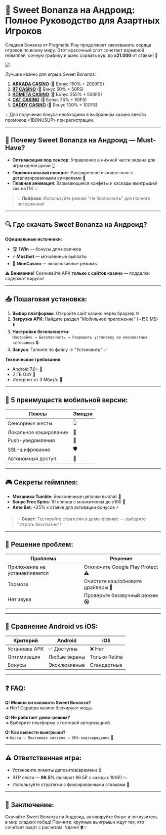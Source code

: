 # 🍭 Sweet Bonanza на Андроид: Полное Руководство для Азартных Игроков

Сладкая Бонанза от Pragmatic Play продолжает завоевывать сердца игроков по всему миру. Этот красочный слот сочетает взрывной геймплей, сочную графику и шанс сорвать куш до **x21.000** от ставки! 🎰

[![](https://i.ibb.co/ZzLZ50qX/sweet-bonanza-tile.jpg)](https://clck.ru/3Hr27o)

Лучшие казино для игры в Sweet Bonanza:

1. **[ARKADA CASINO](https://clck.ru/3Hr27o "ARKADA CASINO")** (🎁 Бонус 150% + 2000FS)
2. **[R7 CASINO](https://clck.ru/3HsT58 "R7 CASINO")** (🎁 Бонус 50% + 50FS)
3. **[KOMETA CASINO](https://clck.ru/3HsSpx "KOMETA CASINO")** (🎁 Бонус 255% + 500FS)
4. **[CAT CASINO](https://clck.ru/3HsTGi "CAT CASINO")** (🎁 Бонус 75% + 50FS)
5. **[DADDY CASINO](https://clck.ru/3HsTSj "DADDY CASINO")** (🎁 Бонус 100% + 100FS)

💡 Для получения бонуса необходимо в выбранном казино ввести промокод «1BONUSUP» при регистрации.

---

## 📱 Почему Sweet Bonanza на Андроид — Must-Have?
- **Оптимизация под сенсор**: Управление в нижней части экрана для игры одной рукой 👆  
- **Горизонтальный поворот**: Расширенное игровое поле с детализированными символами 🔄  
- **Плавная анимация**: Взрывающиеся конфеты и каскады выигрышей как на ПК 💥  

> 💡 **Лайфхак**: Используйте режим "Не беспокоить" для полного погружения!

---

## 🔍 Где скачать Sweet Bonanza на Андроид?
**Официальные источники**:  
- 🏆 **1Win** — бонусы для новичков  
- ⚡ **Mostbet** — мгновенные выплаты  
- 🎯 **NineCasino** — эксклюзивные режимы  

⚠️ **Внимание!** Скачивайте APK **только с сайтов казино** — подделки содержат вирусы!

---

## 📥 Пошаговая установка:
1. **Выбор платформы**: Откройте сайт казино через браузер 🌐  
2. **Загрузка APK**: Найдите раздел "Мобильное приложение" (~150 МБ) ⬇️  
3. **Настройки безопасности**:  
   `Настройки → Безопасность → Разрешить установку из неизвестных источников` 🔒  
4. **Запуск**: Тапните по файлу → "Установить" ✅  

**Технические требования**:  
- Android 7.0+ 📲  
- 2 ГБ ОЗУ 💾  
- Интернет от 3 Мбит/с 📶  

---

## 🚀 5 преимуществ мобильной версии:
| **Плюсы**                | **Эмодзи** |
|--------------------------|------------|
| Сенсорные жесты          | 👆         |
| Локальное кэширование    | 📁         |
| Push-уведомления         | 🔔         |
| SSL-шифрование           | 🛡️        |
| Автономный доступ        | 📴         |

---

## 🎮 Секреты геймплея:
- **Механика Tumble**: Бесконечные цепочки выплат 💫  
- **Бонус Free Spins**: 10 спинов с множителем до x100 🎁  
- **Ante Bet**: +25% к ставке для активации бонусов ⚡  

> 💡 **Совет**: Тестируйте стратегии в демо-режиме — выберите "Играть бесплатно"!

---

## 🔧 Решение проблем:
| **Проблема**               | **Решение**                          |
|----------------------------|--------------------------------------|
| Приложение не устанавливается | Отключите Google Play Protect ⚠️  |
| Тормоза                    | Очистите кэш/обновите драйверы 🔄   |
| Нет звука                  | Проверьте беззвучный режим 🔇        |

---

## 📱 Сравнение Android vs iOS:
| Критерий       | Android       | iOS             |
|----------------|---------------|-----------------|
| Установка APK  | ✅ Доступна   | ❌ Нет          |
| Оптимизация    | Любые экраны  | Только Retina   |
| Бонусы         | Эксклюзивные  | Стандартные     |

---

## ❓ FAQ:
**Q: Можно ли взломать Sweet Bonanza?**  
➔ Нет! Сервера казино блокируют моды.  

**Q: Не работает демо-режим?**  
➔ Выберите платформу с гостевой авторизацией.  

**Q: Как вывести выигрыши?**  
➔ `Касса → Платежная система → SMS-подтверждение` 💸  

---

## ⚠️ Ответственная игра:
- Установите лимиты депозитов/времени ⏳  
- RTP слота — **96.5%** (возврат 96.5₽ с каждых 100₽) 📉  
- Используйте стратегии с фиксированными ставками 🧮  

---

## 🎉 Заключение:  
Скачайте Sweet Bonanza на Андроид, активируйте бонус и погрузитесь в мир сладких побед! Помните: крупные выигрыши ждут тех, кто сочетает азарт с расчетом. Удачи! 🍀✨ 


